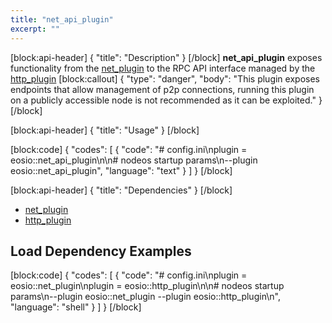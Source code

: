 ```yaml
---
title: "net_api_plugin"
excerpt: ""
---
```

[block:api-header]
{
  "title": "Description"
}
[/block]
**net_api_plugin** exposes functionality from the [net_plugin](doc:net_plugin) to the RPC API interface managed by the [http_plugin](doc:http_plugin)
[block:callout]
{
  "type": "danger",
  "body": "This plugin exposes endpoints that allow management of p2p connections, running this plugin on a publicly accessible node is not recommended as it can be exploited."
}
[/block]

[block:api-header]
{
  "title": "Usage"
}
[/block]

[block:code]
{
  "codes": [
    {
      "code": "# config.ini\nplugin = eosio::net_api_plugin\n\n# nodeos startup params\n--plugin eosio::net_api_plugin",
      "language": "text"
    }
  ]
}
[/block]

[block:api-header]
{
  "title": "Dependencies"
}
[/block]
- [net_plugin](doc:net_plugin) 
- [http_plugin](doc:http_plugin) 

## Load Dependency Examples
[block:code]
{
  "codes": [
    {
      "code": "# config.ini\nplugin = eosio::net_plugin\nplugin = eosio::http_plugin\n\n# nodeos startup params\n--plugin eosio::net_plugin --plugin eosio::http_plugin\n",
      "language": "shell"
    }
  ]
}
[/block]